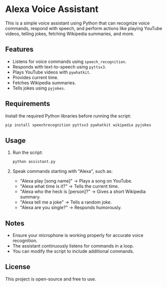 # Alexa Voice Assistant

This is a simple voice assistant using Python that can recognize voice commands, respond with speech, and perform actions like playing YouTube videos, telling jokes, fetching Wikipedia summaries, and more.

## Features

- Listens for voice commands using `speech_recognition`.
- Responds with text-to-speech using `pyttsx3`.
- Plays YouTube videos with `pywhatkit`.
- Provides current time.
- Fetches Wikipedia summaries.
- Tells jokes using `pyjokes`.

## Requirements

Install the required Python libraries before running the script:

```sh
pip install speechrecognition pyttsx3 pywhatkit wikipedia pyjokes
```

## Usage

1. Run the script:

   ```sh
   python assistant.py
   ```

2. Speak commands starting with "Alexa", such as:
   - "Alexa play [song name]" → Plays a song on YouTube.
   - "Alexa what time is it?" → Tells the current time.
   - "Alexa who the heck is [person]?" → Gives a short Wikipedia summary.
   - "Alexa tell me a joke" → Tells a random joke.
   - "Alexa are you single?" → Responds humorously.

## Notes

- Ensure your microphone is working properly for accurate voice recognition.
- The assistant continuously listens for commands in a loop.
- You can modify the script to include additional commands.

## License

This project is open-source and free to use.
